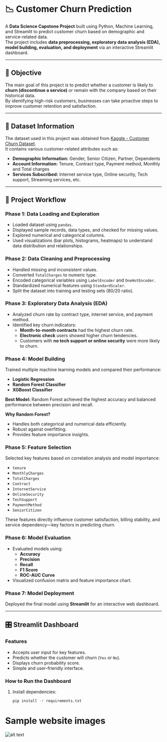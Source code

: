 # 📉 Customer Churn Prediction

A **Data Science Capstone Project** built using Python, Machine Learning, and Streamlit to predict customer churn based on demographic and service-related data.  
The project includes **data preprocessing, exploratory data analysis (EDA), model building, evaluation, and deployment** via an interactive Streamlit dashboard.

---

## 🧠 Objective

The main goal of this project is to predict whether a customer is likely to **churn (discontinue a service)** or remain with the company based on their historical data.  
By identifying high-risk customers, businesses can take proactive steps to improve customer retention and satisfaction.

---

## 📂 Dataset Information

The dataset used in this project was obtained from [Kaggle - Customer Churn Dataset](https://www.kaggle.com/datasets/rashadrmammadov/customer-churn-dataset).  
It contains various customer-related attributes such as:

- **Demographic Information:** Gender, Senior Citizen, Partner, Dependents  
- **Account Information:** Tenure, Contract type, Payment method, Monthly and Total charges  
- **Services Subscribed:** Internet service type, Online security, Tech support, Streaming services, etc.

---

## 🧩 Project Workflow

### **Phase 1: Data Loading and Exploration**
- Loaded dataset using `pandas`.
- Displayed sample records, data types, and checked for missing values.
- Explored numerical and categorical columns.
- Used visualizations (bar plots, histograms, heatmaps) to understand data distribution and relationships.

### **Phase 2: Data Cleaning and Preprocessing**
- Handled missing and inconsistent values.
- Converted `TotalCharges` to numeric type.
- Encoded categorical variables using `LabelEncoder` and `OneHotEncoder`.
- Standardized numerical features using `StandardScaler`.
- Split the dataset into training and testing sets (80/20 ratio).

### **Phase 3: Exploratory Data Analysis (EDA)**
- Analyzed churn rate by contract type, internet service, and payment method.
- Identified key churn indicators:
  - **Month-to-month contracts** had the highest churn rate.
  - **Electronic check** users showed higher churn tendencies.
  - Customers with **no tech support or online security** were more likely to churn.

### **Phase 4: Model Building**
Trained multiple machine learning models and compared their performance:
- **Logistic Regression**
- **Random Forest Classifier**
- **XGBoost Classifier**

**Best Model:** Random Forest achieved the highest accuracy and balanced performance between precision and recall.

**Why Random Forest?**
- Handles both categorical and numerical data efficiently.
- Robust against overfitting.
- Provides feature importance insights.

### **Phase 5: Feature Selection**
Selected key features based on correlation analysis and model importance:
- `tenure`
- `MonthlyCharges`
- `TotalCharges`
- `Contract`
- `InternetService`
- `OnlineSecurity`
- `TechSupport`
- `PaymentMethod`
- `SeniorCitizen`

These features directly influence customer satisfaction, billing stability, and service dependency—key factors in predicting churn.

### **Phase 6: Model Evaluation**
- Evaluated models using:
  - **Accuracy**
  - **Precision**
  - **Recall**
  - **F1 Score**
  - **ROC-AUC Curve**
- Visualized confusion matrix and feature importance chart.

### **Phase 7: Model Deployment**
Deployed the final model using **Streamlit** for an interactive web dashboard.

---

## 🎛️ Streamlit Dashboard

### **Features**
- Accepts user input for key features.
- Predicts whether the customer will churn (`Yes` or `No`).
- Displays churn probability score.
- Simple and user-friendly interface.

### **How to Run the Dashboard**
1. Install dependencies:
   ```bash
   pip install -r requirements.txt

# Sample website images
![alt text](https://github.com/DEJOKjdc/Customer-Churn-Prediction/blob/main/a1.jpeg)
